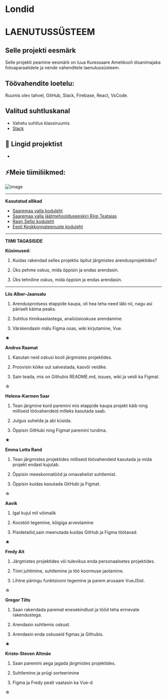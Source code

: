 # Londid
# LAENUTUSSÜSTEEM

## Selle projekti eesmärk
Selle projekti peamine eesmärk on luua Kuressaare Ametikooli disanimajaka fotoaparaatidele ja nende vahenditele laenutussüsteem.

## Töövahendite loetelu:
Ruumis olev tahvel, GitHub, Slack, Firebase, React, VsCode.

## Valitud suhtluskanal
- Vahetu suhtlus klassiruumis
- [Slack](https://slack.com/)

## 📓 Lingid projektist
- 

## ⚡Meie tiimiliikmed:
![image](https://github.com/araamat/Londid/assets/144334374/80570626-6cc1-40b0-bd24-58a1e9ac1653)


---

**Kasutatud allikad**

- [Saaremaa valla koduleht](https://www.saaremaavald.ee/liigiti-kogumine)
- [Saaremaa valla jäätmehoolduseeskiri Riigi Teatajas](https://www.riigiteataja.ee/akt/410092022027?leiaKehtiv#para14)
- [Ragn Sellsi koduleht](https://www.ragnsells.ee/)
- [Eesti Keskkonnateenuste koduleht](https://www.keskkonnateenused.ee/avaleht)

-----------
**TIIMI TAGASISIDE**

**Küsimused:**
1. Kuidas rakendad selles projektis õpitut järgmistes arendusprojektides?


2. Üks pehme oskus, mida õppisin ja endas arendasin.


3. Üks tehniline oskus, mida õppisin ja endas arendasin.

---


**Liis Alber-Jaansalu**

1. Arendusprotsess etappide kaupa, oli hea teha need läbi nii, nagu asi päriselt käima peaks. 


2. Suhtlus tiimikaaslastega, analüüsioskuse arendamine.


3. Värskendasin mälu Figma osas, wiki kirjutamine, Vue.

★

**Andrus Raamat**

1. Kasutan neid oskusi kooli järgmistes projektides.

2. Proovisin kõike uut salvestada, kasvõi veidike.

3. Sain teada, mis on Githubis README.md, issues, wiki ja veidi ka Figmat.

☆

**Helena-Karmen Saar**

1. Tean järgmine kord paremini mis etappide kaupa projekt käib ning milliseid töövahendeid milleks kasutada saab.
 
2. Julgus suhelda ja abi küsida. 

3. Õppisin GitHubi ning Figmat paremini tundma.

★

**Emma Lotta Rand**

1. Tean järgmistes projektides milliseid töövahendeid kasutada ja mida projekt endast kujutab.
 
2. Õppisin meeskonnatööd ja omavahelist suhtlemist.

3. Õppisin kuidas kasutada GitHubi ja Figmat.

☆

**Aavik**

1. Igal kujul mil võimalik

2. Koostöö tegemine, kõigiga arvestamine

3. Pisidetailid,sain meenutada kuidas GitHub ja Figma töötavad.

★

**Fredy Ait**

1. Järgmistes projektides või tulevikus enda personaalsetes projektides.
 
2. Tiimi juhtimine, suhtlemine ja töö koormuse jaotamine.

3. Lihtne päringu funktsiooni tegemine ja parem arusaam VueJSist.

☆

**Gregor Tilts**

1. Saan rakendada paremat enesekindlust ja tõõd teha erinevate rakendustega.

2. Arendasin suhtlemis oskust.

3. Arendasin enda oskuseid figmas ja Githubis.

★

**Kristo-Steven Altmäe**

1. Saan paremini aega jagada järgmistes projektides.

2. Suhtlemine ja prügi sorteerimine

3. Figma ja Fredy pealt vaatasin ka Vue-d

☆
